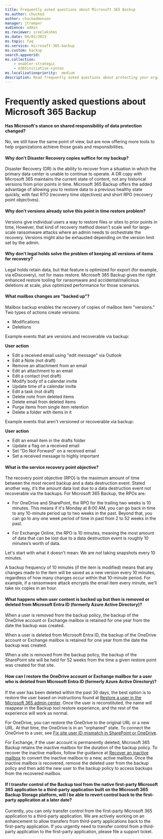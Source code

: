 ```yaml
---
title: Frequently asked questions about Microsoft 365 Backup
ms.author: chucked
author: chuckedmonson
manager: jtremper
audience: admin
ms.reviewer: sreelakshmi
ms.date: 04/01/2025
ms.topic: faq
ms.service: microsoft-365-backup
ms.custom: backup
search.appverid:
ms.collection:
    - enabler-strategic
    - m365initiative-syntex
ms.localizationpriority:  medium
description: Read frequently asked questions about protecting your organization's data using Microsoft 365 Backup.
---
```


# Frequently asked questions about Microsoft 365 Backup

#### Has Microsoft's stance on shared responsibility of data protection changed?

No, we still have the same point of view, but are now offering more tools to help organizations achieve those goals and responsibilities.

#### Why don’t Disaster Recovery copies suffice for my backup?

Disaster Recovery (DR) is the ability to recover from a situation in which the primary data center is unable to continue to operate. A DR copy with Microsoft 365 maintains the current state of content, not any historical versions from prior points in time. Microsoft 365 Backup offers the added advantage of allowing you to restore data to a previous healthy state quickly, with fast RTO (recovery time objectives) and short RPO (recovery point objectives).

#### Why don’t versions already solve this point in time restore problem?

Versions give individual users a way to restore files or sites to prior points in time, However, that kind of recovery method doesn't scale well for large-scale ransomware attacks where an admin needs to orchestrate the recovery. Versions might also be exhausted depending on the version limit set by the admin.

#### Why don’t legal holds solve the problem of keeping all versions of items for recovery?

Legal holds retain data, but that feature is optimized for export (for example, via eDiscovery), not for mass restore. Microsoft 365 Backup gives the right enhanced restore tooling for ransomware and accidental/malicious deletions at scale, plus optimized performance for those scenarios.

#### What mailbox changes are "backed up"?

Mailbox backup enables the recovery of copies of mailbox item "versions." Two types of actions create versions:

- Modifications
- Deletions

Example events that are versions and recoverable via backup:

**User action**
- Edit a received email using "edit message" via Outlook
- Edit a Note (not draft)
- Remove an attachment from an email
- Edit an attachment to an email
- Edit a contact (not draft)
- Modify body of a calendar invite
- Update time of a calendar invite
- Edit a task (not draft)
- Delete note from deleted items
- Delete email from deleted items
- Purge items from single item retention
- Delete a folder with items in it

Example events that aren't versioned or recoverable via backup:

**User action**
- Edit an email item in the drafts folder
- Update a flag on a received email
- Set "Do Not Forward" on a received email
- Set a received message to highly important

#### What is the service recovery point objective?

The recovery point objective (RPO) is the maximum amount of time between the most recent backup and a data destruction event. Stated another way, it’s the amount data lost due to a data destruction event not recoverable via the backups. For Microsoft 365 Backup, the RPOs are:

- For OneDrive and SharePoint, the RPO for the trailing two weeks is 10 minutes. This means if it's Monday at 8:00 AM, you can go back in time to any 10-minute period up to two weeks in the past. Beyond that, you can go to any one week period of time in past from 2 to 52 weeks in the past.

- For Exchange Online, the RPO is 10 minutes, meaning the most amount of data that can be lost due to a data destruction event is roughly 10 minutes’s worth of data.

Let's start with what it doesn't mean: We are *not* taking snapshots every 10 minutes.

A backup frequency of 10 minutes (if the item is modified) means that any changes made to the item will be saved as a new version every 10 minutes, regardless of how many changes occur within that 10-minute period. For example, if a ransomware attack encrypts the email item every minute, we'll take six copies in an hour.

#### What happens when user content is backed up but then is removed or deleted from Microsoft Entra ID (formerly Azure Active Directory)?

When a user is removed from the backup policy, the backup of the OneDrive account or Exchange mailbox is retained for one year from the date the backup was created.

When a user is deleted from Microsoft Entra ID, the backup of the OneDrive account or Exchange mailbox is retained for one year from the date the backup was created.

When a site is removed from the backup policy, the backup of the SharePoint site will be held for 52 weeks from the time a given restore point was created for that site.

#### How can I restore the OneDrive account or Exchange mailbox for a user who is deleted from Microsoft Entra ID (formerly Azure Active Directory)?

If the user has been deleted within the past 30 days, the best option is to restore the user based on instructions found at [Restore a user in the Microsoft 365 admin center](/microsoft-365/admin/add-users/restore-user). Once the user is reconstituted, the name will reappear in the Backup tool restore experience, and the rest of the experience will work as normal.

For OneDrive, you can restore the OneDrive to the original URL or a new URL. At that time, the OneDrive is in an "orphaned" state. To connect the OneDrive to a user, see [Fix site user ID mismatch in SharePoint or OneDrive](/sharepoint/troubleshoot/sharing-and-permissions/fix-site-user-id-mismatch).

For Exchange, if the user account is permanently deleted, Microsoft 365 Backup retains the inactive mailbox for the duration of the backup policy. To recover the inactive mailbox, follow the guidance at [Recover an inactive mailbox](/purview/recover-an-inactive-mailbox) to convert the inactive mailbox to a new, active mailbox. Once the inactive mailbox is recovered, remove the deleted user from the backup policy and then add the new user to the backup policy to access backups from the recovered mailbox.

#### If I transfer control of the Backup tool from the native first-party Microsoft 365 application to a third-party application built on the Microsoft 365 Backup Storage platform, will I be able to revert control back to the first-party application at a later date?

Currently, you can only transfer control from the first-party Microsoft 365 application to a third-party application. We are actively working on an enhancement to allow transfers from third-party applications back to the first-party application. If you urgently need to transfer control from a third-party application to the first-party application, please file a support ticket.

<!---
- For Exchange, a user account will be in a soft-deleted state for 30 days after it's deleted. To restore the user, see [Restore a user in the Microsoft 365 admin center](/microsoft-365/admin/add-users/restore-user). Once you restore the user, you can use the restore feature in Microsoft 365 Backup to restore as usual.
--->
